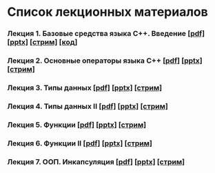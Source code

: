 # Список лекционных материалов

### Лекция 1. Базовые средства языка С++. Введение [[pdf]](./lecture_01/presentation.pdf) [[pptx]](./lecture_01/presentation.pptx) [[стрим]](https://youtu.be/x9ifGjHMzfU) [[код]](./lecture_01/code)

### Лекция 2. Основные операторы языка С++  [[pdf]](./lecture_02/presentation.pdf) [[pptx]](./lecture_02/presentation.pptx) [[стрим]](https://youtu.be/4VDkoRKeV4M)

### Лекция 3. Типы данных  [[pdf]](./lecture_03/presentation.pdf) [[pptx]](./lecture_03/presentation.pptx) [[стрим]](https://youtu.be/ooHjYNFZObQ)

### Лекция 4. Типы данных II  [[pdf]](./lecture_04/presentation.pdf) [[pptx]](./lecture_04/presentation.pptx) [[стрим]](https://youtu.be/lBnlPAuRfRc)

### Лекция 5. Функции  [[pdf]](./lecture_05/presentation.pdf) [[pptx]](./lecture_05/presentation.pptx) [[стрим]](https://youtu.be/H5xyu7nLToc)

### Лекция 6. Функции II  [[pdf]](./lecture_06/presentation.pdf) [[pptx]](./lecture_06/presentation.pptx) [[стрим]](https://youtu.be/Xy_6nCSvxGw)

### Лекция 7. ООП. Инкапсуляция  [[pdf]](./lecture_07/presentation.pdf) [[pptx]](./lecture_07/presentation.pptx) [[стрим]](https://www.youtube.com/live/sD454bJfX88?feature=share)